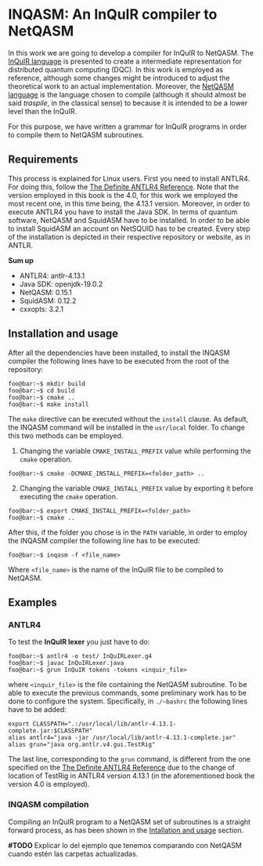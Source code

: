 # INQASM: An InQuIR compiler to NetQASM

In this work we are going to develop a compiler for InQuIR to NetQASM. The [InQuIR language](https://arxiv.org/abs/2302.00267) is presented to create a intermediate representation for distributed quantum computing (DQC). In this work is employed as reference, although some changes might be introduced to adjust the theoretical work to an actual implementation. Moreover, the [NetQASM language](https://iopscience.iop.org/article/10.1088/2058-9565/ac753f) is the language chosen to compile (although it should almost be said *traspile*, in the classical sense) to because it is intended to be a lower level than the InQuIR. 

For this purpose, we have written a grammar for InQuIR programs in order to compile them to NetQASM subroutines.

## Requirements

This process is explained for Linux users. First you need to install ANTLR4. For doing this, follow the [The Definite ANTLR4 Reference](https://dl.icdst.org/pdfs/files3/a91ace57a8c4c8cdd9f1663e1051bf93.pdf). Note that the version employed in this book is the 4.0, for this work we employed the most recent one, in this time being, the 4.13.1 version. Moreover, in order to execute ANTLR4 you have to install the Java SDK. In terms of quantum software, NetQASM and SquidASM have to be installed. In order to be able to install SquidASM an account on NetSQUID has to be created. Every step of the installation is depicted in their respective repository or website, as in ANTLR.

**Sum up**
- ANTLR4: antlr-4.13.1
- Java SDK: openjdk-19.0.2
- NetQASM: 0.15.1
- SquidASM: 0.12.2
- cxxopts: 3.2.1

## Installation and usage

After all the dependencies have been installed, to install the INQASM compiler the following lines have to be executed from the root of the
repository:

```console
foo@bar:~$ mkdir build
foo@bar:~$ cd build
foo@bar:~$ cmake ..
foo@bar:~$ make install
```

The `make` directive can be executed without the `install` clause. As default, the INQASM command will be installed in the `usr/local` folder. To change this two methods can be employed.

1. Changing the variable `CMAKE_INSTALL_PREFIX` value while performing the `cmake` operation.

```console
foo@bar:~$ cmake -DCMAKE_INSTALL_PREFIX=<folder_path> ..
```

2. Changing the variable `CMAKE_INSTALL_PREFIX` value by exporting it before executing the `cmake` operation.

```console
foo@bar:~$ export CMAKE_INSTALL_PREFIX=<folder_path>
foo@bar:~$ cmake ..
```

After this, if the folder you chose is in the `PATH` variable, in order to employ the INQASM compiler the following line has to be executed:

```console
foo@bar:~$ inqasm -f <file_name>
```

Where `<file_name>` is the name of the InQuIR file to be compiled to NetQASM.

## Examples

### ANTLR4
To test the **InQuIR lexer** you just have to do:

```console
foo@bar:~$ antlr4 -o test/ InQuIRLexer.g4
foo@bar:~$ javac InQuIRLexer.java
foo@bar:~$ grun InQuIR tokens -tokens <inquir_file>
```
where `<inquir_file>` is the file containing the NetQASM subroutine. To be able to execute the previous commands, some preliminary work has to be done to configure the system. Specifically, in `./~bashrc` the following lines have to be added:

```console
export CLASSPATH=".:/usr/local/lib/antlr-4.13.1-complete.jar:$CLASSPATH"
alias antlr4="java -jar /usr/local/lib/antlr-4.13.1-complete.jar"
alias grun="java org.antlr.v4.gui.TestRig"
```

The last line, corresponding to the `grun` command, is different from the one specified on the [The Definite ANTLR4 Reference](https://dl.icdst.org/pdfs/files3/a91ace57a8c4c8cdd9f1663e1051bf93.pdf) due to the change of location of TestRig in ANTLR4 version 4.13.1 (in the aforementioned book the version 4.0 is employed).

### INQASM compilation

Compiling an InQuIR program to a NetQASM set of subroutines is a straight forward process, as has been shown in the [Intallation and usage](#installation-and-usage) section.

**\#TODO** Explicar lo del ejemplo que tenemos comparando con NetQASM cuando estén las carpetas actualizadas.
